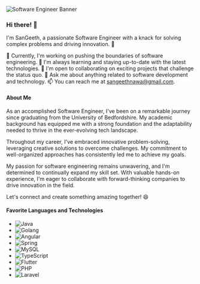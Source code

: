 ![Software Engineer Banner](https://www.emertxe.com/wp-content/uploads/2017/12/scripting-vs-programming.jpg)

### Hi there! 👋

I'm SanGeeth, a passionate Software Engineer with a knack for solving complex problems and driving innovation. 🚀

🔭 Currently, I'm working on pushing the boundaries of software engineering.
🌱 I'm always learning and staying up-to-date with the latest technologies.
👯 I'm open to collaborating on exciting projects that challenge the status quo.
💬 Ask me about anything related to software development and technology.
📫 You can reach me at [sangeethnawa@gmail.com](mailto:sangeethnawa@gmail.com).

#### About Me

As an accomplished Software Engineer, I've been on a remarkable journey since graduating from the University of Bedfordshire. My academic background has equipped me with a strong foundation and the adaptability needed to thrive in the ever-evolving tech landscape.

Throughout my career, I've embraced innovative problem-solving, leveraging creative solutions to overcome challenges. My commitment to well-organized approaches has consistently led me to achieve my goals.

My passion for software engineering remains unwavering, and I'm determined to continually expand my skill set. With valuable hands-on experience, I'm eager to collaborate with forward-thinking companies to drive innovation in the field.

Let's connect and create something amazing together! 😄


#### Favorite Languages and Technologies 

- ![Java](https://img.shields.io/badge/Java-007396?style=for-the-badge&logo=java&logoColor=white)
- ![Golang](https://img.shields.io/badge/Go-00ADD8?style=for-the-badge&logo=go&logoColor=white)
- ![Angular](https://img.shields.io/badge/Angular-DD0031?style=for-the-badge&logo=angular&logoColor=white)
- ![Spring](https://img.shields.io/badge/Spring-6DB33F?style=for-the-badge&logo=spring&logoColor=white)
- ![MySQL](https://img.shields.io/badge/MySQL-4479A1?style=for-the-badge&logo=mysql&logoColor=white)
- ![TypeScript](https://img.shields.io/badge/TypeScript-3178C6?style=for-the-badge&logo=typescript&logoColor=white)
- ![Flutter](https://img.shields.io/badge/Flutter-02569B?style=for-the-badge&logo=flutter&logoColor=white)
- ![PHP](https://img.shields.io/badge/PHP-777BB4?style=for-the-badge&logo=php&logoColor=white)
- ![Laravel](https://img.shields.io/badge/Laravel-FF2D20?style=for-the-badge&logo=laravel&logoColor=white)

